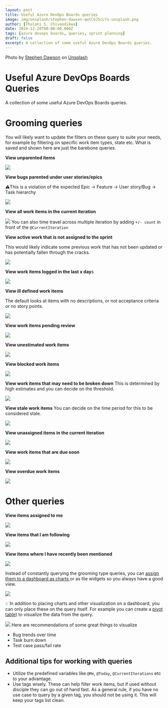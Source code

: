 ```yaml
---
layout: post
title: Useful Azure DevOps Boards queries
image: img/unsplash/stephen-dawson-qwtCeJ5cLYs-unsplash.png
author: [Thulani S. Chivandikwa]
date: 2024-12-28T00:00:00.000Z
tags: [azure devops boards, queries, sprint planning]
draft: false
excerpt: A collection of some useful Azure DevOps Boards queries.
---
```


Photo by <a href="https://unsplash.com/@dawson2406?utm_content=creditCopyText&utm_medium=referral&utm_source=unsplash">Stephen Dawson</a> on <a href="https://unsplash.com/photos/turned-on-monitoring-screen-qwtCeJ5cLYs?utm_content=creditCopyText&utm_medium=referral&utm_source=unsplash">Unsplash</a>


# Useful Azure DevOps Boards Queries

A collection of some useful Azure DevOps Boards queries.

# Grooming queries

You will likely want to update the filters on these query to suite your needs, for example by filtering on specific work item types, state etc. What is saved and shown here are just the barebone queries.

**View unparented items**

![](img/clean/boards/1.png)

**View bugs parented under user stories/epics**

⚠️This is a violation of the expected Epic -> Feature -> User story/Bug -> Task hierarchy

![](img/clean/boards/2.png)

**View all work items in the current iteration**

![](img/clean/boards/3.png)
You can also time travel across multiple iteration by adding `+/- count` in front of the `@CurrentIteration`


**View active work that is not assigned to the sprint**

This would likely indicate some previous work that has not been updated or has potentially fallen through the cracks.

![](img/clean/boards/4.png)

**View work items logged in the last x day**s

![](img/clean/boards/5.png)

**View ill defined work items**

The default looks at items with no descriptions, or not acceptance criteria or no story points.

![](img/clean/boards/6.png)

**View work items pending review**

![](img/clean/boards/7.png)

**View unestimated work items**

![](img/clean/boards/8.png)

**View blocked work items**

![](img/clean/boards/9.png)

**View work items that may need to be broken down**
This is determined by high estimates and you can decide on the threshold.

![](img/clean/boards/10.png)

**View stale work items**
You can decide on the time period for this to be considered stale.

![](img/clean/boards/11.png)

**View unassigned items in the current iteration**

![](img/clean/boards/12.png)

**View work items that are due soon**

![](img/clean/boards/13.png)

**View overdue work items**

![](img/clean/boards/14.png)


# Other queries

**View items assigned to me**

![](img/clean/boards/15.png)

**View items that I am following**

![](img/clean/boards/16.png)

**View items where I have recently been mentioned**

![](img/clean/boards/17.png)

Instead of constantly querying the grooming type queries, you can [assign them to a dashboard as charts ](https://learn.microsoft.com/en-us/azure/devops/report/dashboards/add-charts-to-dashboard?view=azure-devops#add-a-work-item-query-or-chart) or as tile widgets so you always have a good view.

![](img/clean/boards/18.png)


💡 In addition to placing charts and other visualization on a dashboard, you can only place these on the query itself. For example you can create a [pivot table](https://learn.microsoft.com/en-us/azure/devops/report/dashboards/configure-chart-work-items-widget?view=azure-devops)) to visualize the data from the query.

![](img/clean/boards/19.png)
Here are recommendations of some great things to visualize
- Bug trends over time
- Task burn down
- Test case pass/fail rate
## Additional tips for working with queries

- Utilize the predefined variables like `@Me`, `@Today`, `@CurrentIterations` etc to your advantage.
- Use tags wisely. These can help filter work items, but if used without disciple they can go out of hand fast. As a general rule, if you have no use case to query by a given tag, you should not be using it. This will keep your tags list clean.
